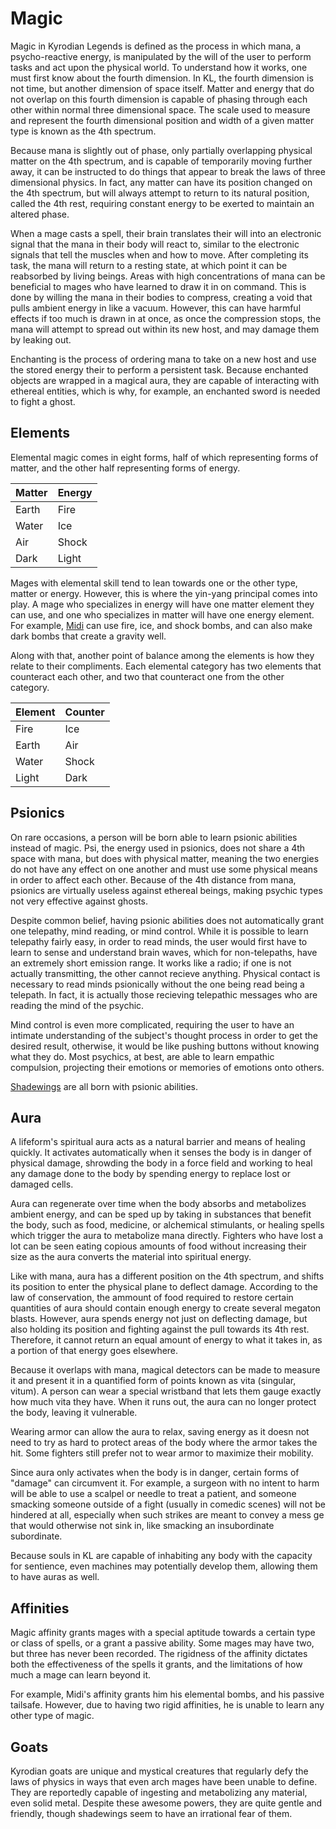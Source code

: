 # Magic

Magic in Kyrodian Legends is defined as the process in which mana, a psycho-reactive energy, is manipulated by the will of the user to perform tasks and act upon the physical world. To understand how it works, one must first know about the fourth dimension. In KL, the fourth dimension is not time, but another dimension of space itself. Matter and energy that do not overlap on this fourth dimension is capable of phasing through each other within normal three dimensional space. The scale used to measure and represent the fourth dimensional position and width of a given matter type is known as the 4th spectrum.

Because mana is slightly out of phase, only partially overlapping physical matter on the 4th spectrum, and is capable of temporarily moving further away, it can be instructed to do things that appear to break the laws of three dimensional physics. In fact, any matter can have its position changed on the 4th spectrum, but will always attempt to return to its natural position, called the 4th rest, requiring constant energy to be exerted to maintain an altered phase.

When a mage casts a spell, their brain translates their will into an electronic signal that the mana in their body will react to, similar to the electronic signals that tell the muscles when and how to move. After completing its task, the mana will return to a resting state, at which point it can be reabsorbed by living beings. Areas with high concentrations of mana can be beneficial to mages who have learned to draw it in on command. This is done by willing the mana in their bodies to compress, creating a void that pulls ambient energy in like a vacuum. However, this can have harmful effects if too much is drawn in at once, as once the compression stops, the mana will attempt to spread out within its new host, and may damage them by leaking out.

Enchanting is the process of ordering mana to take on a new host and use the stored energy their to perform a persistent task. Because enchanted objects are wrapped in a magical aura, they are capable of interacting with ethereal entities, which is why, for example, an enchanted sword is needed to fight a ghost.

## Elements

Elemental magic comes in eight forms, half of which representing forms of matter, and the other half representing forms of energy.

|Matter|Energy|
|------|------|
|Earth |Fire  |
|Water |Ice   |
|Air   |Shock |
|Dark  |Light |

Mages with elemental skill tend to lean towards one or the other type, matter or energy. However, this is where the yin-yang principal comes into play. A mage who specializes in energy will have one matter element they can use, and one who specializes in matter will have one energy element. For example, [Midi](midi.md) can use fire, ice, and shock bombs, and can also make dark bombs that create a gravity well.

Along with that, another point of balance among the elements is how they relate to their compliments. Each elemental category has two elements that counteract each other, and two that counteract one from the other category.

|Element|Counter|
|-------|-------|
|Fire   |Ice    |
|Earth  |Air    |
|Water  |Shock  |
|Light  |Dark   |

## Psionics

On rare occasions, a person will be born able to learn psionic abilities instead of magic. Psi, the energy used in psionics, does not share a 4th space with mana, but does with physical matter, meaning the two energies do not have any effect on one another and must use some physical means in order to affect each other. Because of the 4th distance from mana, psionics are virtually useless against ethereal beings, making psychic types not very effective against ghosts.

Despite common belief, having psionic abilities does not automatically grant one telepathy, mind reading, or mind control. While it is possible to learn telepathy fairly easy, in order to read minds, the user would first have to learn to sense and understand brain waves, which for non-telepaths, have an extremely short emission range. It works like a radio; if one is not actually transmitting, the other cannot recieve anything. Physical contact is necessary to read minds psionically without the one being read being a telepath. In fact, it is actually those recieving telepathic messages who are reading the mind of the psychic.

Mind control is even more complicated, requiring the user to have an intimate understanding of the subject's thought process in order to get the desired result, otherwise, it would be like pushing buttons without knowing what they do. Most psychics, at best, are able to learn empathic compulsion, projecting their emotions or memories of emotions onto others.

[Shadewings](shadewings.md) are all born with psionic abilities.

## Aura

A lifeform's spiritual aura acts as a natural barrier and means of healing quickly. It activates automatically when it senses the body is in danger of physical damage, shrowding the body in a force field and working to heal any damage done to the body by spending energy to replace lost or damaged cells.

Aura can regenerate over time when the body absorbs and metabolizes ambient energy, and can be sped up by taking in substances that benefit the body, such as food, medicine, or alchemical stimulants, or healing spells which trigger the aura to metabolize mana directly. Fighters who have lost a lot can be seen eating copious amounts of food without increasing their size as the aura converts the material into spiritual energy.

Like with mana, aura has a different position on the 4th spectrum, and shifts its position to enter the physical plane to deflect damage. According to the law of conservation, the ammount of food required to restore certain quantities of aura should contain enough energy to create several megaton blasts. However, aura spends energy not just on deflecting damage, but also holding its position and fighting against the pull towards its 4th rest. Therefore, it cannot return an equal amount of energy to what it takes in, as a portion of that energy goes elsewhere.

Because it overlaps with mana, magical detectors can be made to measure it and present it in a quantified form of points known as vita (singular, vitum). A person can wear a special wristband that lets them gauge exactly how much vita they have. When it runs out, the aura can no longer protect the body, leaving it vulnerable.

Wearing armor can allow the aura to relax, saving energy as it doesn not need to try as hard to protect areas of the body where the armor takes the hit. Some fighters still prefer not to wear armor to maximize their mobility.

Since aura only activates when the body is in danger, certain forms of "damage" can circumvent it. For example, a surgeon with no intent to harm will be able to use a scalpel or needle to treat a patient, and someone smacking someone outside of a fight (usually in comedic scenes) will not be hindered at all, especially when such strikes are meant to convey a mess ge that would otherwise not sink in, like smacking an insubordinate subordinate.

Because souls in KL are capable of inhabiting any body with the capacity for sentience, even machines may potentially develop them, allowing them to have auras as well.

## Affinities

Magic affinity grants mages with a special aptitude towards a certain type or class of spells, or a grant a passive ability. Some mages may have two, but three has never been recorded. The rigidness of the affinity dictates both the effectiveness of the spells it grants, and the limitations of how much a mage can learn beyond it.

For example, Midi's affinity grants him his elemental bombs, and his passive tailsafe. However, due to having two rigid affinities, he is unable to learn any other type of magic.

## Goats

Kyrodian goats are unique and mystical creatures that regularly defy the laws of physics in ways that even arch mages have been unable to define. They are reportedly capable of ingesting and metabolizing any material, even solid metal. Despite these awesome powers, they are quite gentle and friendly, though shadewings seem to have an irrational fear of them.
